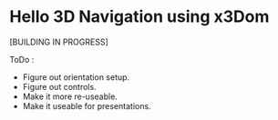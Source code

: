 # Hello 3D Navigation using x3Dom

[BUILDING IN PROGRESS]

ToDo :
* Figure out orientation setup.
* Figure out controls.
* Make it more re-useable.
* Make it useable for presentations.